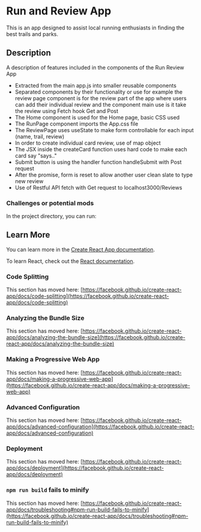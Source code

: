 # Run and Review App

This is an app designed to assist local running enthusiasts in finding the best trails and parks.

## Description
A description of features included in the components of the Run Review App

- Extracted from the main app.js into smaller reusable components
- Separated components by their functionality or use for example the review page component is for the review part of the app where users can add their individual review and the component main use is it take the review using Fetch hook Get and Post
- The Home component is used for the Home page, basic CSS used
- The RunPage component imports the App.css file 
- The ReviewPage uses useState to make form controllable for each input (name, trail, review)
- In order to create individual card review, use of map object
- The JSX inside the createCard function uses hard code to make each card say "says.." 
- Submit button is using the handler function handleSubmit with Post request
-  After the promise, form is reset to allow another user clean slate to type new review
- Use of Restful API fetch with Get request to localhost3000/Reviews


### Challenges or potential mods

In the project directory, you can run:


## Learn More

You can learn more in the [Create React App documentation](https://facebook.github.io/create-react-app/docs/getting-started).

To learn React, check out the [React documentation](https://reactjs.org/).

### Code Splitting

This section has moved here: [https://facebook.github.io/create-react-app/docs/code-splitting](https://facebook.github.io/create-react-app/docs/code-splitting)

### Analyzing the Bundle Size

This section has moved here: [https://facebook.github.io/create-react-app/docs/analyzing-the-bundle-size](https://facebook.github.io/create-react-app/docs/analyzing-the-bundle-size)

### Making a Progressive Web App

This section has moved here: [https://facebook.github.io/create-react-app/docs/making-a-progressive-web-app](https://facebook.github.io/create-react-app/docs/making-a-progressive-web-app)

### Advanced Configuration

This section has moved here: [https://facebook.github.io/create-react-app/docs/advanced-configuration](https://facebook.github.io/create-react-app/docs/advanced-configuration)

### Deployment

This section has moved here: [https://facebook.github.io/create-react-app/docs/deployment](https://facebook.github.io/create-react-app/docs/deployment)

### `npm run build` fails to minify

This section has moved here: [https://facebook.github.io/create-react-app/docs/troubleshooting#npm-run-build-fails-to-minify](https://facebook.github.io/create-react-app/docs/troubleshooting#npm-run-build-fails-to-minify)

